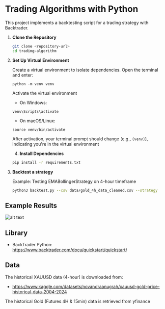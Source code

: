 # Trading Algorithms with Python

This project implements a backtesting script for a trading strategy with Backtrader.

1. **Clone the Repository**

   ```sh
   git clone <repository-url>
   cd trading-algorithm

2. **Set Up Virtual Environment**
   
   Create a virtual environment to isolate dependencies. Open the terminal and enter:
   
   ```
   python -m venv venv
   ```
   
   Activate the virtual environment
   - On Windows:
   ```
   venv\Scripts\activate
   ```
   
   - On macOS/Linux:
   ```
   source venv/bin/activate
   ```
   
   After activation, your terminal prompt should change (e.g., ``(venv)``), indicating you're in the virtual environment

   4. **Install Dependencies**

   ```sh
   pip install -r requirements.txt

5. **Backtest a strategy**
   
   Example: Testing EMABollingerStrategy on 4-hour timeframe
   ```sh
   python3 backtest.py --csv data/gold_4h_data_cleaned.csv --strategy ema_bollinger --plot-file backtest_plot.png

## Example Results
![alt text](image.png)

## Library
- BackTrader Python: https://www.backtrader.com/docu/quickstart/quickstart/

## Data
The historical XAUUSD data (4-hour) is downloaded from: 
- https://www.kaggle.com/datasets/novandraanugrah/xauusd-gold-price-historical-data-2004-2024

The historical Gold (Futures 4H & 15min) data is retrieved from yfinance
